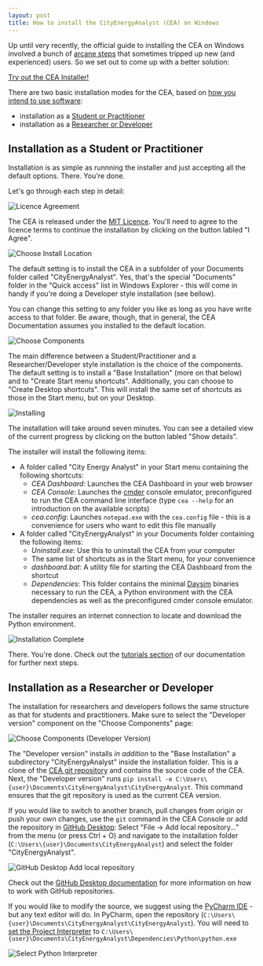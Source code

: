 ```yaml
---
layout: post
title: How to install the CityEnergyAnalyst (CEA) on Windows
---
```


Up until very recently, the official guide to installing the CEA on Windows involved a bunch of [arcane steps](https://city-energy-analyst.readthedocs.io/en/latest/installation-on-windows-manual.html) that sometimes tripped up new (and experienced) users. So we set out to come up with a better solution:

[Try out the CEA Installer!](https://cityenergyanalyst.com/tryit)

There are two basic installation modes for the CEA, based on [how you intend to use software](https://city-energy-analyst.readthedocs.io/en/latest/user-personas.html):

- installation as a [Student or Practitioner](#installation-as-a-student-or-practitioner)
- installation as a [Researcher or Developer](#installation-as-a-researcher-or-developer)

## Installation as a Student or Practitioner

Installation is as simple as runnning the installer and just accepting all the default options. There. You're done.

Let's go through each step in detail:

![Licence Agreement]({{site.url}}/images/2019-05-15-installing-cea-on-windows/licence-agreement.png)

The CEA is released under the [MIT Licence](https://en.wikipedia.org/wiki/MIT_License). You'll need to agree to the licence terms to continue the installation by clicking on the button labled "I Agree".

![Choose Install Location]({{site.url}}/images/2019-05-15-installing-cea-on-windows/choose-install-location.png)

The default setting is to install the CEA in a subfolder of your Documents folder called "CityEnergyAnalyst". Yes, that's the special "Documents" folder in the "Quick access" list in Windows Explorer - this will come in handy if you're doing a Developer style installation (see bellow).

You can change this setting to any folder you like as long as you have write access to that folder. Be aware, though, that in general, the CEA Documentation assumes you installed to the default location.

![Choose Components]({{site.url}}/images/2019-05-15-installing-cea-on-windows/choose-components.png)

The main difference between a Student/Practitioner and a Researcher/Developer style installation is the choice of the components. The default setting is to install a "Base Installation" (more on that below) and to "Create Start menu shortcuts". Additionally, you can choose to "Create Desktop shortcuts". This will install the same set of shortcuts as those in the Start menu, but on your Desktop.

![Installing]({{site.url}}/images/2019-05-15-installing-cea-on-windows/installing.png)

The installation will take around seven minutes. You can see a detailed view of the current progress by clicking on the button labled "Show details".

The installer will install the following items:

- A folder called "City Energy Analyst" in your Start menu containing the following shortcuts:
  - _CEA Dashboard_: Launches the CEA Dashboard in your web browser
  - _CEA Console_: Launches the [cmder](https://cmder.net/) console emulator, preconfigured to run the CEA command line interface (type `cea --help` for an introduction on the available scripts)
  - _cea.config_: Launches `notepad.exe` with the `cea.config` file - this is a convenience for users who want to edit this file manually
- A folder called "CityEnergyAnalyst" in your Documents folder containing the following items:
  - _Uninstall.exe_: Use this to uninstall the CEA from your computer
  - The same list of shortcuts as in the Start menu, for your convenience
  - _dashboard.bat_: A utility file for starting the CEA Dashboard from the shortcut
  - _Dependencies_: This folder contains the minimal [Daysim](http://daysim.ning.com/) binaries necessary to run the CEA, a Python environment with the CEA dependencies as well as the preconfigured cmder console emulator.

The installer requires an internet connection to locate and download the Python environment.

![Installation Complete]({{site.url}}/images/2019-05-15-installing-cea-on-windows/installation-complete.png)

There. You're done. Check out the [tutorials section](https://city-energy-analyst.readthedocs.io/en/latest/tutorials.html) of our documentation for further next steps.


## Installation as a Researcher or Developer

The installation for researchers and developers follows the same structure as that for students and practitioners. Make sure to select the "Developer version" component on the "Choose Components" page:

![Choose Components (Developer Version)]({{site.url}}/images/2019-05-15-installing-cea-on-windows/choose-components-developer-version.png)

The "Developer version" installs _in addition_ to the "Base Installation" a subdirectory "CityEnergyAnalyst" inside the installation folder. This is a clone of the [CEA git repository](https://github.com/architecture-building-systems/CityEnergyAnalyst) and contains the source code of the CEA. Next, the "Developer version" runs `pip install -e C:\Users\{user}\Documents\CityEnergyAnalyst\CityEnergyAnalyst`. This command ensures that the git repository is used as the current CEA version.

If you would like to switch to another branch, pull changes from origin or push your own changes, use the `git` command in the CEA Console or add the repository in [GitHub Desktop](https://desktop.github.com/): Select "File -> Add local repository..." from the menu (or press Ctrl + O) and navigate to the installation folder (`C:\Users\{user}\Documents\CityEnergyAnalyst`) and select the folder "CityEnergyAnalyst".

![GitHub Desktop Add local repository]({{site.url}}/images/2019-05-15-installing-cea-on-windows/github-desktop-add-local-repository.png)

Check out the [GitHub Desktop documentation](https://help.github.com/en/desktop) for more information on how to work with GitHub repositories.

If you would like to modify the source, we suggest using the [PyCharm IDE](https://www.jetbrains.com/pycharm/) - but any text editor will do. In PyCharm, open the repository (`C:\Users\{user}\Documents\CityEnergyAnalyst\CityEnergyAnalyst`). You will need to [set the Project Interpreter](https://www.jetbrains.com/help/pycharm/configuring-python-interpreter.html#add-existing-interpreter) to `C:\Users\{user}\Documents\CityEnergyAnalyst\Dependencies\Python\python.exe`

![Select Python Interpreter]({{site.url}}/images/2019-05-15-installing-cea-on-windows/select-python-interpreter.png)


